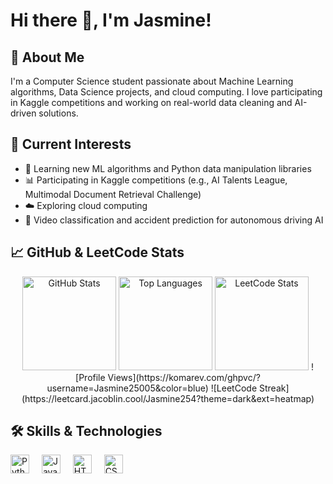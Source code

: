 # Hi there 👋, I'm Jasmine!

## 🚀 About Me
I'm a Computer Science student passionate about Machine Learning algorithms, Data Science projects, and cloud computing. I love participating in Kaggle competitions and working on real-world data cleaning and AI-driven solutions. 

## 🔭 Current Interests
- 🌟 Learning new ML algorithms and Python data manipulation libraries
- 📊 Participating in Kaggle competitions (e.g., AI Talents League, Multimodal Document Retrieval Challenge)
- ☁️ Exploring cloud computing
- 🤖 Video classification and accident prediction for autonomous driving AI

## 📈 GitHub & LeetCode Stats
<div align="center">
  <img src="https://github-readme-stats.vercel.app/api?username=Jasmine25005&hide_title=false&hide_rank=false&show_icons=true&include_all_commits=true&count_private=true&disable_animations=false&theme=dracula&locale=en&hide_border=false" height="150" alt="GitHub Stats" />
  <img src="https://github-readme-stats.vercel.app/api/top-langs?username=Jasmine25005&locale=en&hide_title=false&layout=compact&card_width=320&langs_count=5&theme=dracula&hide_border=false" height="150" alt="Top Languages" />
  <img src="https://leetcard.jacoblin.cool/Jasmine254?theme=dark&ext=heatmap" height="150" alt="LeetCode Stats" />
  ![Profile Views](https://komarev.com/ghpvc/?username=Jasmine25005&color=blue)
  ![LeetCode Streak](https://leetcard.jacoblin.cool/Jasmine254?theme=dark&ext=heatmap)

</div>



## 🛠 Skills & Technologies
<div align="left">
  <img src="https://cdn.jsdelivr.net/gh/devicons/devicon/icons/python/python-original.svg" height="30" alt="Python" />
  <img width="12" />
  <img src="https://cdn.jsdelivr.net/gh/devicons/devicon/icons/java/java-original.svg" height="30" alt="Java" />
  <img width="12" />
  <img src="https://cdn.jsdelivr.net/gh/devicons/devicon/icons/html5/html5-original.svg" height="30" alt="HTML5" />
  <img width="12" />
  <img src="https://cdn.jsdelivr.net/gh/devicons/devicon/icons/css3/css3-original.svg" height="30" alt="CSS3" />
</div>

